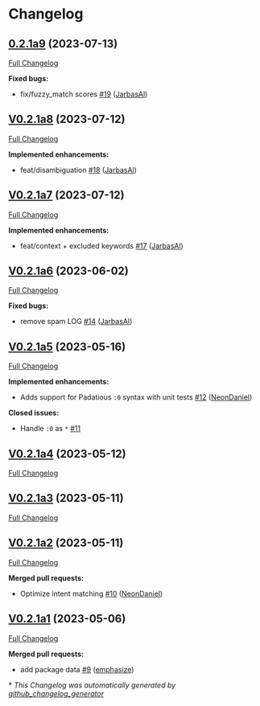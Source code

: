 # Changelog

## [0.2.1a9](https://github.com/OpenVoiceOS/padacioso/tree/0.2.1a9) (2023-07-13)

[Full Changelog](https://github.com/OpenVoiceOS/padacioso/compare/V0.2.1a8...0.2.1a9)

**Fixed bugs:**

- fix/fuzzy\_match scores [\#19](https://github.com/OpenVoiceOS/padacioso/pull/19) ([JarbasAl](https://github.com/JarbasAl))

## [V0.2.1a8](https://github.com/OpenVoiceOS/padacioso/tree/V0.2.1a8) (2023-07-12)

[Full Changelog](https://github.com/OpenVoiceOS/padacioso/compare/V0.2.1a7...V0.2.1a8)

**Implemented enhancements:**

- feat/disambiguation [\#18](https://github.com/OpenVoiceOS/padacioso/pull/18) ([JarbasAl](https://github.com/JarbasAl))

## [V0.2.1a7](https://github.com/OpenVoiceOS/padacioso/tree/V0.2.1a7) (2023-07-12)

[Full Changelog](https://github.com/OpenVoiceOS/padacioso/compare/V0.2.1a6...V0.2.1a7)

**Implemented enhancements:**

- feat/context + excluded keywords [\#17](https://github.com/OpenVoiceOS/padacioso/pull/17) ([JarbasAl](https://github.com/JarbasAl))

## [V0.2.1a6](https://github.com/OpenVoiceOS/padacioso/tree/V0.2.1a6) (2023-06-02)

[Full Changelog](https://github.com/OpenVoiceOS/padacioso/compare/V0.2.1a5...V0.2.1a6)

**Fixed bugs:**

- remove spam LOG [\#14](https://github.com/OpenVoiceOS/padacioso/pull/14) ([JarbasAl](https://github.com/JarbasAl))

## [V0.2.1a5](https://github.com/OpenVoiceOS/padacioso/tree/V0.2.1a5) (2023-05-16)

[Full Changelog](https://github.com/OpenVoiceOS/padacioso/compare/V0.2.1a4...V0.2.1a5)

**Implemented enhancements:**

- Adds support for Padatious `:0` syntax with unit tests [\#12](https://github.com/OpenVoiceOS/padacioso/pull/12) ([NeonDaniel](https://github.com/NeonDaniel))

**Closed issues:**

- Handle `:0` as `*` [\#11](https://github.com/OpenVoiceOS/padacioso/issues/11)

## [V0.2.1a4](https://github.com/OpenVoiceOS/padacioso/tree/V0.2.1a4) (2023-05-12)

[Full Changelog](https://github.com/OpenVoiceOS/padacioso/compare/V0.2.1a3...V0.2.1a4)

## [V0.2.1a3](https://github.com/OpenVoiceOS/padacioso/tree/V0.2.1a3) (2023-05-11)

[Full Changelog](https://github.com/OpenVoiceOS/padacioso/compare/V0.2.1a2...V0.2.1a3)

## [V0.2.1a2](https://github.com/OpenVoiceOS/padacioso/tree/V0.2.1a2) (2023-05-11)

[Full Changelog](https://github.com/OpenVoiceOS/padacioso/compare/V0.2.1a1...V0.2.1a2)

**Merged pull requests:**

- Optimize intent matching [\#10](https://github.com/OpenVoiceOS/padacioso/pull/10) ([NeonDaniel](https://github.com/NeonDaniel))

## [V0.2.1a1](https://github.com/OpenVoiceOS/padacioso/tree/V0.2.1a1) (2023-05-06)

[Full Changelog](https://github.com/OpenVoiceOS/padacioso/compare/V0.2.0...V0.2.1a1)

**Merged pull requests:**

- add package data [\#9](https://github.com/OpenVoiceOS/padacioso/pull/9) ([emphasize](https://github.com/emphasize))



\* *This Changelog was automatically generated by [github_changelog_generator](https://github.com/github-changelog-generator/github-changelog-generator)*
